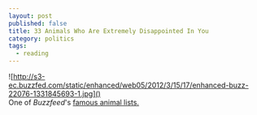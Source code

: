 ```yaml
---
layout: post
published: false
title: 33 Animals Who Are Extremely Disappointed In You
category: politics
tags: 
  - reading
---
```


![http://s3-ec.buzzfed.com/static/enhanced/web05/2012/3/15/17/enhanced-buzz-22076-1331845693-1.jpg]()<br>
One of _Buzzfeed_'s <a href="http://www.buzzfeed.com/expresident/animals-who-are-extremely-disappointed-in-you">famous animal lists.</a>
